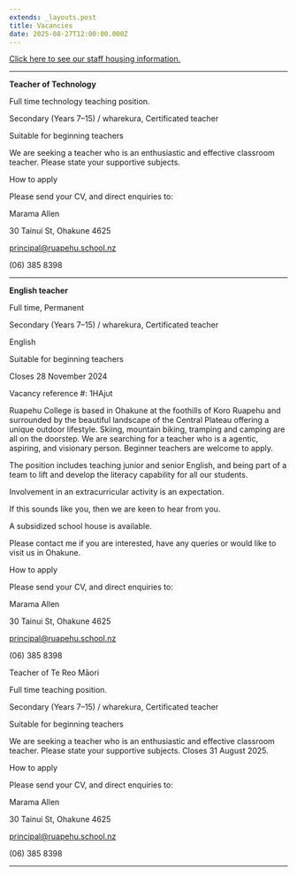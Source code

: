 ```yaml
---
extends: _layouts.post
title: Vacancies
date: 2025-08-27T12:00:00.000Z
---
```

[Click here to see our staff housing information.](https://res.cloudinary.com/ruapehu-college/image/upload/v1659483075/Staff_Housing_1_tesptd.pdf)

- - -

**Teacher of  Technology**

Full time technology teaching position. 

Secondary (Years 7–15) / wharekura, Certificated teacher

Suitable for beginning teachers

We are seeking a teacher who is an enthusiastic and effective classroom teacher. Please state your supportive subjects.

How to apply

Please send your CV, and direct enquiries to:

Marama Allen

30 Tainui St, Ohakune 4625

principal@ruapehu.school.nz

(06) 385 8398

- - -

**English teacher**

Full time, Permanent

Secondary (Years 7–15) / wharekura, Certificated teacher

English

  Suitable for beginning teachers

Closes 28 November 2024

Vacancy reference #: 1HAjut

Ruapehu College is based in Ohakune at the foothills of Koro Ruapehu and surrounded by the beautiful landscape of the Central Plateau offering a unique outdoor lifestyle. Skiing, mountain biking, tramping and camping are all on the doorstep.  We are searching for a teacher who is a agentic, aspiring, and visionary person. Beginner teachers are welcome to apply.

The position includes teaching junior and senior English, and being part of a team to lift and develop the literacy capability for all our students. 

Involvement in an extracurricular activity is an expectation.

If this sounds like you, then we are keen to hear from you.

A subsidized school house is available.

Please contact me if you are interested, have any queries or would like to visit us in Ohakune.

How to apply

Please send your CV, and direct enquiries to:

Marama Allen

30 Tainui St, Ohakune 4625

principal@ruapehu.school.nz

(06) 385 8398



Teacher of Te Reo Māori



Full time teaching position.



Secondary (Years 7–15) / wharekura, Certificated teacher



Suitable for beginning teachers



We are seeking a teacher who is an enthusiastic and effective classroom teacher. Please state your supportive subjects. Closes 31 August 2025.



How to apply



Please send your CV, and direct enquiries to:



Marama Allen



30 Tainui St, Ohakune 4625



principal@ruapehu.school.nz



(06) 385 8398

- - -
